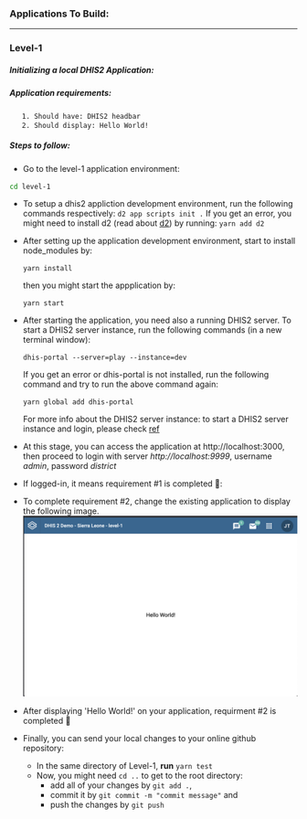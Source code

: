 ### Applications To Build:

---

### Level-1

##### Initializing a local DHIS2 Application:

##### Application requirements:

       1. Should have: DHIS2 headbar
       2. Should display: Hello World!

##### Steps to follow:

- Go to the level-1 application environment:

```bash
cd level-1
```

- To setup a dhis2 appliction development environment, run the following commands respectively:
  ` d2 app scripts init . `
  If you get an error, you might need to install d2 (read about [d2](https://github.com/dhis2/d2)) by running:
  ` yarn add d2 `
- After setting up the application development environment, start to install node_modules by:

  ```
  yarn install
  ```

  then you might start the appplication by:

  ```
  yarn start
  ```

- After starting the application, you need also a running DHIS2 server.
  To start a DHIS2 server instance, run the following commands (in a new terminal window):

  ```
  dhis-portal --server=play --instance=dev
  ```

  If you get an error or dhis-portal is not installed, run the following command and try to run the above command again:

  ```
  yarn global add dhis-portal
  ```

  For more info about the DHIS2 server instance: to start a DHIS2 server instance and login, please check [ref](https://www.fiftythreetwenty.com/learn/mandatory-exercises/individual/two/dhis2-instance/)

- At this stage, you can access the application at http://localhost:3000, then proceed to login with
  server _http://localhost:9999_, username _admin_, password _district_
- If logged-in, it means requirement #1 is completed 🎉:
- To complete requirement #2, change the existing application to display the following image.
  ![Hello_Wolrd!](./assets/hello_world.png)
- After displaying 'Hello World!' on your application, requirment #2 is completed 🎉

- Finally, you can send your local changes to your online github repository:

  - In the same directory of Level-1, **run** `yarn test`
  - Now, you might need `cd ..` to get to the root directory:
    - add all of your changes by `git add .`,
    - commit it by `git commit -m "commit message"` and
    - push the changes by `git push`
